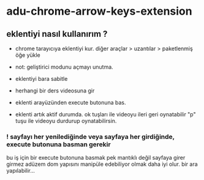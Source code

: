 # adu-chrome-arrow-keys-extension
## eklentiyi nasıl kullanırım ?

- chrome tarayıcıya eklentiyi kur. 
diğer araçlar > uzantılar > paketlenmiş öğe yükle
- not: geliştirici modunu açmayı unutma.

- eklentiyi bara sabitle
- herhangi bir ders videosuna gir
- eklenti arayüzünden execute butonuna bas. 
- eklenti artık aktif durumda. ok tuşları ile videoyu ileri 
geri oynatabilir "p" tuşu ile videoyu durdurup oynatabilirsin.

### ! sayfayı her yenilediğinde veya sayfaya her girdiğinde, execute butonuna basman gerekir

bu iş için bir execute butonuna basmak pek mantıklı değil 
sayfaya girer girmez adüzem dom yapısını manipüle edebiliyor
olmak daha iyi olur. bir ara yapılabilir...